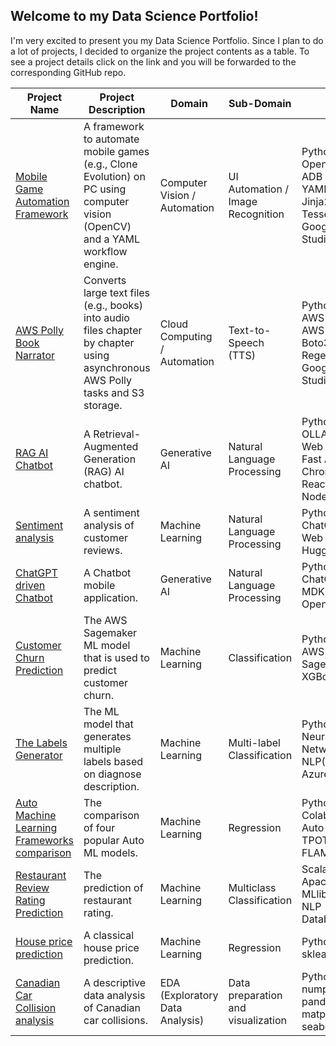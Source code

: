 ## Welcome to my Data Science Portfolio!

I'm very excited to present you my Data Science Portfolio. Since I plan to do a lot of projects, I decided to organize the project contents as a table.
To see a project details click on the link and you will be forwarded to the corresponding GitHub repo.

|Project Name|Project Description|Domain|Sub-Domain|Tools|
|---|---|---|---|---|
|[Mobile Game Automation Framework](https://github.com/boris-korotkov/CE_AUTOMATION)|A framework to automate mobile games (e.g., Clone Evolution) on PC using computer vision (OpenCV) and a YAML workflow engine.|Computer Vision / Automation|UI Automation / Image Recognition|Python<br>OpenCV<br>ADB<br>YAML<br>Jinja2<br>Tesseract<br>Google AI Studio|
|[AWS Polly Book Narrator](https://github.com/boris-korotkov/txt2mp3convertor)|Converts large text files (e.g., books) into audio files chapter by chapter using asynchronous AWS Polly tasks and S3 storage.|Cloud Computing / Automation|Text-to-Speech (TTS)|Python<br>AWS Polly<br>AWS S3<br>Boto3<br>Regex<br>Google AI Studio|
|[RAG AI Chatbot](https://github.com/boris-korotkov/ollama-test)|A Retrieval-Augmented Generation (RAG) AI chatbot.|Generative AI|Natural Language Processing|Python<br>OLLAMA<br>Web Scraping<br>Fast API<br>Chroma DB<br>React<br>Node.js|
|[Sentiment analysis](https://github.com/boris-korotkov/sentiment-analysis)|A sentiment analysis of customer reviews.|Machine Learning|Natural Language Processing|Python<br>ChatGPT<br>Web Scraping<br>Hugging Face|
|[ChatGPT driven Chatbot](https://github.com/boris-korotkov/Chatbot)|A Chatbot mobile application.|Generative AI|Natural Language Processing|Python<br>ChatGPT<br>MDKivy<br>OpenAI|
|[Customer Churn Prediction](https://github.com/boris-korotkov/Customer-Churn-Prediction)|The AWS Sagemaker ML model that is used to predict customer churn.|Machine Learning|Classification|Python<br>AWS Sagemaker<br>XGBoost|
|[The Labels Generator](https://github.com/boris-korotkov/The-Labels-Generator)|The ML model that generates multiple labels based on diagnose description.|Machine Learning|Multi-label Classification|Python<br>Neural Network(Keras)<br>NLP(NLTK)<br>Azure ML|
|[Auto Machine Learning Frameworks comparison](https://github.com/boris-korotkov/Auto-Machine-Learning-Frameworks-comparison)|The comparison of four popular Auto ML models.|Machine Learning|Regression|Python<br>Colab<br>Auto-sklearn<br>TPOT<br>FLAML|
|[Restaurant Review Rating Prediction](https://github.com/boris-korotkov/Restaurant-Review-Rating-Prediction)|The prediction of restaurant rating.|Machine Learning|Multiclass Classification|Scala<br>Apache Spark MLlib<br>NLP<br>Databricks|
|[House price prediction](https://github.com/boris-korotkov/House-price-prediction)|A classical house price prediction.|Machine Learning|Regression|Python<br>sklearn|
|[Canadian Car Collision analysis](https://github.com/boris-korotkov/Canadian-Car-Collision)|A descriptive data analysis of Canadian car collisions.|EDA (Exploratory Data Analysis)|Data preparation and visualization|Python<br>numpy<br>pandas<br>matplotlib<br>seaborn|